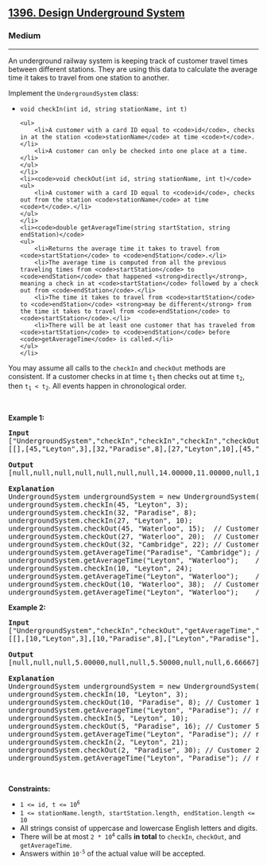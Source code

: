 <h2><a href="https://leetcode.com/problems/design-underground-system">1396. Design Underground System</a></h2><h3>Medium</h3><hr><p>An underground railway system is keeping track of customer travel times between different stations. They are using this data to calculate the average time it takes to travel from one station to another.</p>

<p>Implement the <code>UndergroundSystem</code> class:</p>

<ul>
	<li><code>void checkIn(int id, string stationName, int t)</code>

	<ul>
		<li>A customer with a card ID equal to <code>id</code>, checks in at the station <code>stationName</code> at time <code>t</code>.</li>
		<li>A customer can only be checked into one place at a time.</li>
	</ul>
	</li>
	<li><code>void checkOut(int id, string stationName, int t)</code>
	<ul>
		<li>A customer with a card ID equal to <code>id</code>, checks out from the station <code>stationName</code> at time <code>t</code>.</li>
	</ul>
	</li>
	<li><code>double getAverageTime(string startStation, string endStation)</code>
	<ul>
		<li>Returns the average time it takes to travel from <code>startStation</code> to <code>endStation</code>.</li>
		<li>The average time is computed from all the previous traveling times from <code>startStation</code> to <code>endStation</code> that happened <strong>directly</strong>, meaning a check in at <code>startStation</code> followed by a check out from <code>endStation</code>.</li>
		<li>The time it takes to travel from <code>startStation</code> to <code>endStation</code> <strong>may be different</strong> from the time it takes to travel from <code>endStation</code> to <code>startStation</code>.</li>
		<li>There will be at least one customer that has traveled from <code>startStation</code> to <code>endStation</code> before <code>getAverageTime</code> is called.</li>
	</ul>
	</li>
</ul>

<p>You may assume all calls to the <code>checkIn</code> and <code>checkOut</code> methods are consistent. If a customer checks in at time <code>t<sub>1</sub></code> then checks out at time <code>t<sub>2</sub></code>, then <code>t<sub>1</sub> &lt; t<sub>2</sub></code>. All events happen in chronological order.</p>

<p>&nbsp;</p>
<p><strong class="example">Example 1:</strong></p>

<pre>
<strong>Input</strong>
[&quot;UndergroundSystem&quot;,&quot;checkIn&quot;,&quot;checkIn&quot;,&quot;checkIn&quot;,&quot;checkOut&quot;,&quot;checkOut&quot;,&quot;checkOut&quot;,&quot;getAverageTime&quot;,&quot;getAverageTime&quot;,&quot;checkIn&quot;,&quot;getAverageTime&quot;,&quot;checkOut&quot;,&quot;getAverageTime&quot;]
[[],[45,&quot;Leyton&quot;,3],[32,&quot;Paradise&quot;,8],[27,&quot;Leyton&quot;,10],[45,&quot;Waterloo&quot;,15],[27,&quot;Waterloo&quot;,20],[32,&quot;Cambridge&quot;,22],[&quot;Paradise&quot;,&quot;Cambridge&quot;],[&quot;Leyton&quot;,&quot;Waterloo&quot;],[10,&quot;Leyton&quot;,24],[&quot;Leyton&quot;,&quot;Waterloo&quot;],[10,&quot;Waterloo&quot;,38],[&quot;Leyton&quot;,&quot;Waterloo&quot;]]

<strong>Output</strong>
[null,null,null,null,null,null,null,14.00000,11.00000,null,11.00000,null,12.00000]

<strong>Explanation</strong>
UndergroundSystem undergroundSystem = new UndergroundSystem();
undergroundSystem.checkIn(45, &quot;Leyton&quot;, 3);
undergroundSystem.checkIn(32, &quot;Paradise&quot;, 8);
undergroundSystem.checkIn(27, &quot;Leyton&quot;, 10);
undergroundSystem.checkOut(45, &quot;Waterloo&quot;, 15);  // Customer 45 &quot;Leyton&quot; -&gt; &quot;Waterloo&quot; in 15-3 = 12
undergroundSystem.checkOut(27, &quot;Waterloo&quot;, 20);  // Customer 27 &quot;Leyton&quot; -&gt; &quot;Waterloo&quot; in 20-10 = 10
undergroundSystem.checkOut(32, &quot;Cambridge&quot;, 22); // Customer 32 &quot;Paradise&quot; -&gt; &quot;Cambridge&quot; in 22-8 = 14
undergroundSystem.getAverageTime(&quot;Paradise&quot;, &quot;Cambridge&quot;); // return 14.00000. One trip &quot;Paradise&quot; -&gt; &quot;Cambridge&quot;, (14) / 1 = 14
undergroundSystem.getAverageTime(&quot;Leyton&quot;, &quot;Waterloo&quot;);    // return 11.00000. Two trips &quot;Leyton&quot; -&gt; &quot;Waterloo&quot;, (10 + 12) / 2 = 11
undergroundSystem.checkIn(10, &quot;Leyton&quot;, 24);
undergroundSystem.getAverageTime(&quot;Leyton&quot;, &quot;Waterloo&quot;);    // return 11.00000
undergroundSystem.checkOut(10, &quot;Waterloo&quot;, 38);  // Customer 10 &quot;Leyton&quot; -&gt; &quot;Waterloo&quot; in 38-24 = 14
undergroundSystem.getAverageTime(&quot;Leyton&quot;, &quot;Waterloo&quot;);    // return 12.00000. Three trips &quot;Leyton&quot; -&gt; &quot;Waterloo&quot;, (10 + 12 + 14) / 3 = 12
</pre>

<p><strong class="example">Example 2:</strong></p>

<pre>
<strong>Input</strong>
[&quot;UndergroundSystem&quot;,&quot;checkIn&quot;,&quot;checkOut&quot;,&quot;getAverageTime&quot;,&quot;checkIn&quot;,&quot;checkOut&quot;,&quot;getAverageTime&quot;,&quot;checkIn&quot;,&quot;checkOut&quot;,&quot;getAverageTime&quot;]
[[],[10,&quot;Leyton&quot;,3],[10,&quot;Paradise&quot;,8],[&quot;Leyton&quot;,&quot;Paradise&quot;],[5,&quot;Leyton&quot;,10],[5,&quot;Paradise&quot;,16],[&quot;Leyton&quot;,&quot;Paradise&quot;],[2,&quot;Leyton&quot;,21],[2,&quot;Paradise&quot;,30],[&quot;Leyton&quot;,&quot;Paradise&quot;]]

<strong>Output</strong>
[null,null,null,5.00000,null,null,5.50000,null,null,6.66667]

<strong>Explanation</strong>
UndergroundSystem undergroundSystem = new UndergroundSystem();
undergroundSystem.checkIn(10, &quot;Leyton&quot;, 3);
undergroundSystem.checkOut(10, &quot;Paradise&quot;, 8); // Customer 10 &quot;Leyton&quot; -&gt; &quot;Paradise&quot; in 8-3 = 5
undergroundSystem.getAverageTime(&quot;Leyton&quot;, &quot;Paradise&quot;); // return 5.00000, (5) / 1 = 5
undergroundSystem.checkIn(5, &quot;Leyton&quot;, 10);
undergroundSystem.checkOut(5, &quot;Paradise&quot;, 16); // Customer 5 &quot;Leyton&quot; -&gt; &quot;Paradise&quot; in 16-10 = 6
undergroundSystem.getAverageTime(&quot;Leyton&quot;, &quot;Paradise&quot;); // return 5.50000, (5 + 6) / 2 = 5.5
undergroundSystem.checkIn(2, &quot;Leyton&quot;, 21);
undergroundSystem.checkOut(2, &quot;Paradise&quot;, 30); // Customer 2 &quot;Leyton&quot; -&gt; &quot;Paradise&quot; in 30-21 = 9
undergroundSystem.getAverageTime(&quot;Leyton&quot;, &quot;Paradise&quot;); // return 6.66667, (5 + 6 + 9) / 3 = 6.66667
</pre>

<p>&nbsp;</p>
<p><strong>Constraints:</strong></p>

<ul>
	<li><code>1 &lt;= id, t &lt;= 10<sup>6</sup></code></li>
	<li><code>1 &lt;= stationName.length, startStation.length, endStation.length &lt;= 10</code></li>
	<li>All strings consist of uppercase and lowercase English letters and digits.</li>
	<li>There will be at most <code>2 * 10<sup>4</sup></code> calls <strong>in total</strong> to <code>checkIn</code>, <code>checkOut</code>, and <code>getAverageTime</code>.</li>
	<li>Answers within <code>10<sup>-5</sup></code> of the actual value will be accepted.</li>
</ul>
